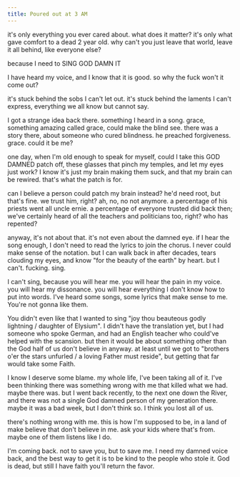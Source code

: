 ```yaml
---
title: Poured out at 3 AM
---
```


it's only everything you ever cared about. what does it matter? it's only what gave comfort to a dead 2 year old. why can't you just leave that world, leave it all behind, like everyone else?

because I need to SING GOD DAMN IT

I have heard my voice, and I know that it is good. so why the fuck won't it come out? 

it's stuck behind the sobs I can't let out. it's stuck behind the laments I can't express, everything we all know but cannot say. 

I got a strange idea back there. something I heard in a song. grace, something amazing called grace, could make the blind see. there was a story there, about someone who cured blindness. he preached forgiveness. grace. could it be me? 

one day, when I'm old enough to speak for myself, could I take this GOD DAMNED patch off, these glasses that pinch my temples, and let my eyes just work? I know it's just my brain making them suck, and that my brain can be rewired. that's what the patch is for.

can I believe a person could patch my brain instead? he'd need root, but that's fine. we trust him, right? ah, no, no not anymore. a percentage of his priests went all uncle ernie. a percentage of everyone trusted did back then; we've certainly heard of all the teachers and politicians too, right? who has repented?

anyway, it's not about that. it's not even about the damned eye. if I hear the song enough, I don't need to read the lyrics to join the chorus. I never could make sense of the notation. but I can walk back in after decades, tears clouding my eyes, and know "for the beauty of the earth" by heart. but I can't. fucking. sing.

I can't sing, because you will hear me. you will hear the pain in my voice. you will hear my dissonance. you will hear everything I don't know how to put into words. I've heard some songs, some lyrics that make sense to me. You're not gonna like them.

You didn't even like that I wanted to sing "joy thou beauteous godly lightning / daughter of Elysium". I didn't have the translation yet, but I had someone who spoke German, and had an English teacher who could've helped with the scansion. but then it would be about something other than the God half of us don't believe in anyway. at least until we got to "brothers o'er the stars unfurled / a loving Father must reside", but getting that far would take some Faith.

I know I deserve some blame. my whole life, I've been taking all of it. I've been thinking there was something wrong with me that killed what we had. maybe there was. but I went back recently, to the next one down the River, and there was not a single God damned person of my generation there. maybe it was a bad week, but I don't think so. I think you lost all of us.

there's nothing wrong with me. this is how I'm supposed to be, in a land of make believe that don't believe in me. ask your kids where that's from. maybe one of them listens like I do.

I'm coming back. not to save you, but to save me. I need my damned voice back, and the best way to get it is to be kind to the people who stole it. God is dead, but still I have faith you'll return the favor.
